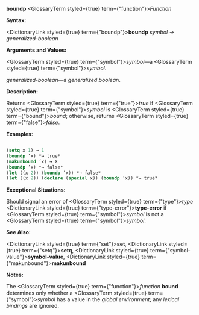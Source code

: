 **boundp** <GlossaryTerm styled={true} term={"function"}><i>Function</i></GlossaryTerm> 



**Syntax:** 



<DictionaryLink styled={true} term={"boundp"}><b>boundp</b></DictionaryLink> *symbol → generalized-boolean* 



**Arguments and Values:** 



<GlossaryTerm styled={true} term={"symbol"}><i>symbol</i></GlossaryTerm>—a <GlossaryTerm styled={true} term={"symbol"}><i>symbol</i></GlossaryTerm>. 



*generalized-boolean*—a *generalized boolean*. 



**Description:** 



Returns <GlossaryTerm styled={true} term={"true"}><i>true</i></GlossaryTerm> if <GlossaryTerm styled={true} term={"symbol"}><i>symbol</i></GlossaryTerm> is <GlossaryTerm styled={true} term={"bound"}><i>bound</i></GlossaryTerm>; otherwise, returns <GlossaryTerm styled={true} term={"false"}><i>false</i></GlossaryTerm>. 







 



 



**Examples:**
```lisp

(setq x 1) → 1 
(boundp ’x) *→ true* 
(makunbound ’x) → X 
(boundp ’x) *→ false* 
(let ((x 2)) (boundp ’x)) *→ false* 
(let ((x 2)) (declare (special x)) (boundp ’x)) *→ true* 

```
**Exceptional Situations:** 



Should signal an error of <GlossaryTerm styled={true} term={"type"}><i>type</i></GlossaryTerm> <DictionaryLink styled={true} term={"type-error"}><b>type-error</b></DictionaryLink> if <GlossaryTerm styled={true} term={"symbol"}><i>symbol</i></GlossaryTerm> is not a <GlossaryTerm styled={true} term={"symbol"}><i>symbol</i></GlossaryTerm>. 



**See Also:** 



<DictionaryLink styled={true} term={"set"}><b>set</b></DictionaryLink>, <DictionaryLink styled={true} term={"setq"}><b>setq</b></DictionaryLink>, <DictionaryLink styled={true} term={"symbol-value"}><b>symbol-value</b></DictionaryLink>, <DictionaryLink styled={true} term={"makunbound"}><b>makunbound</b></DictionaryLink> 



**Notes:** 



The <GlossaryTerm styled={true} term={"function"}><i>function</i></GlossaryTerm> **bound** determines only whether a <GlossaryTerm styled={true} term={"symbol"}><i>symbol</i></GlossaryTerm> has a value in the *global environment*; any *lexical bindings* are ignored. 



